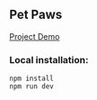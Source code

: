 ## Pet Paws

[Project Demo](https://petspaw-two.vercel.app/)

### Local installation:

```
npm install
npm run dev

```
